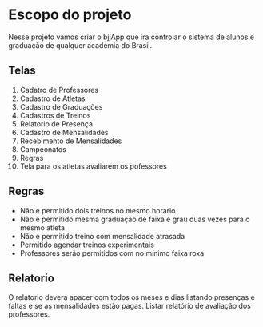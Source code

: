 # Escopo do projeto

Nesse projeto vamos criar o bjjApp que ira controlar o sistema de alunos e graduação de qualquer academia do Brasil.

## Telas

1. Cadatro de Professores
1. Cadastro de Atletas
1. Cadastro de Graduações
1. Cadastros de Treinos
1. Relatorio de Presença
1. Cadastro de Mensalidades
1. Recebimento de Mensalidades
1. Campeonatos
1. Regras
1. Tela para os atletas avaliarem os pofessores
## Regras

- Não é permitido dois treinos no mesmo horario
- Não é permitido mesma graduação de faixa e grau duas vezes para o mesmo atleta
- Não é permitido treino com mensalidade atrasada
- Permitido agendar treinos experimentais
- Professores serão permitidos com no mínimo faixa roxa

## Relatorio

O relatorio devera apacer com todos os meses e dias listando presenças e faltas e se as mensalidades estão pagas.
Listar relatório de avaliação dos professores.
